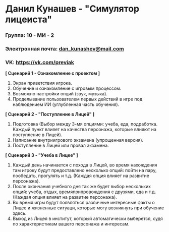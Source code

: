 # Данил Кунашев - "Симулятор лицеиста"

### Группа: 10 - МИ - 2
### Электронная почта: dan_kunashev@mail.com
### VK: https://vk.com/previak


**[ Сценарий 1 - Ознакомление с проектом ]**
1. Экран приветствия игрока.
2. Обучение и ознакомление с игровым процессом.
3. Возможно настройки опций (звук, музыка).
4. Проделывание пользователем первых действий в игре под наблюдением ИИ (углубленная часть обучения).

**[ Сценарий 2 - "Поступление в Лицей" ]**
1. Подготовка (Выбор между 3-мя опциями: учеба, еда, подработка. Каждый пункт влияет на качества персонажа, которые влияют на поступление в Лицей).
2. Написание внутриигрового экзамена (упрощенная версия).
3. Поступление в Лицей или провал экзамена.

**[ Сценарий 3 - "Учеба в Лицее" ]**
1. Каждый день начинается с похода в Лицей, во время нахождения там игроку будут предоставлено несколько опций: пойти на пару, пообедать, прогулять и т.д. (Каждая опция влияет на развитие персонажа).
2. После окончания учебного дня так же будет выбор нескольких опций: учеба, отдых, времяприпровождения с друзями, еда и т.д. (Каждая опция влияет на развитие персонажа).
3. Во время игры будут появляться различные интересные факты о Лицее и жизненные ситуаци, которые могу возникнуть при обучение здесь.
4. Выход из Лицея в институт, который автоматически выберется, судя по характеристикам вашего персонажа и интересам.
